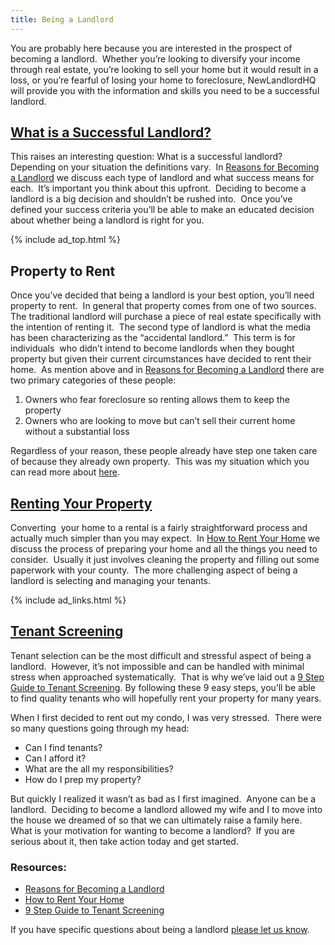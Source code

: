 ```yaml
---
title: Being a Landlord
---
```


You are probably here because you are interested in the prospect of becoming a landlord.  Whether you&#8217;re looking to diversify your income through real estate, you&#8217;re looking to sell your home but it would result in a loss, or you&#8217;re fearful of losing your home to foreclosure, NewLandlordHQ will provide you with the information and skills you need to be a successful landlord.

## [What is a Successful Landlord?][1]

This raises an interesting question: What is a successful landlord?  Depending on your situation the definitions vary.  In [Reasons for Becoming a Landlord][1] we discuss each type of landlord and what success means for each.  It&#8217;s important you think about this upfront.  Deciding to become a landlord is a big decision and shouldn&#8217;t be rushed into.  Once you&#8217;ve defined your success criteria you&#8217;ll be able to make an educated decision about whether being a landlord is right for you.

{% include ad_top.html %}

## Property to Rent

Once you&#8217;ve decided that being a landlord is your best option, you&#8217;ll need property to rent.  In general that property comes from one of two sources.  The traditional landlord will purchase a piece of real estate specifically with the intention of renting it.  The second type of landlord is what the media has been characterizing as the &#8220;accidental landlord.&#8221;  This term is for individuals  who didn&#8217;t intend to become landlords when they bought property but given their current circumstances have decided to rent their home.  As mention above and in [Reasons for Becoming a Landlord][1] there are two primary categories of these people:

1.  Owners who fear foreclosure so renting allows them to keep the property
2.  Owners who are looking to move but can&#8217;t sell their current home without a substantial loss

Regardless of your reason, these people already have step one taken care of because they already own property.  This was my situation which you can read more about [here][2].

## [Renting Your Property][3]

Converting  your home to a rental is a fairly straightforward process and actually much simpler than you may expect.  In [How to Rent Your Home][3] we discuss the process of preparing your home and all the things you need to consider.  Usually it just involves cleaning the property and filling out some paperwork with your county.  The more challenging aspect of being a landlord is selecting and managing your tenants.

{% include ad_links.html %}

## [Tenant Screening][4]

Tenant selection can be the most difficult and stressful aspect of being a landlord.  However, it&#8217;s not impossible and can be handled with minimal stress when approached systematically.  That is why we&#8217;ve laid out a [9 Step Guide to Tenant Screening][4]. By following these 9 easy steps, you&#8217;ll be able to find quality tenants who will hopefully rent your property for many years.

When I first decided to rent out my condo, I was very stressed.  There were so many questions going through my head:

*   Can I find tenants?
*   Can I afford it?
*   What are the all my responsibilities?
*   How do I prep my property?

But quickly I realized it wasn&#8217;t as bad as I first imagined.  Anyone can be a landlord.  Deciding to become a landlord allowed my wife and I to move into the house we dreamed of so that we can ultimately raise a family here.  What is your motivation for wanting to become a landlord?  If you are serious about it, then take action today and get started.

### Resources:

*   [Reasons for Becoming a Landlord][1]
*   [How to Rent Your Home][3]
*   [9 Step Guide to Tenant Screening][3]

If you have specific questions about being a landlord [please let us know][5].

 [1]: /landlording/reasons
 [2]: /about
 [3]: /landlording/rental-process
 [4]: /landlording/screening
 [5]: /contact
